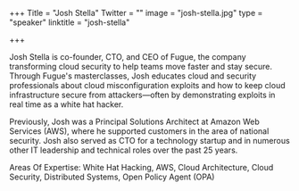 +++
Title = "Josh Stella"
Twitter = ""
image = "josh-stella.jpg"
type = "speaker"
linktitle = "josh-stella"

+++

Josh Stella is co-founder, CTO, and CEO of Fugue, the company transforming cloud security to help teams move faster and stay secure. Through Fugue's masterclasses, Josh educates cloud and security professionals about cloud misconfiguration exploits and how to keep cloud infrastructure secure from attackers—often by demonstrating exploits in real time as a white hat hacker. 

Previously, Josh was a Principal Solutions Architect at Amazon Web Services (AWS), where he supported customers in the area of national security. Josh also served as CTO for a technology startup and in numerous other IT leadership and technical roles over the past 25 years. 

Areas Of Expertise: White Hat Hacking, AWS, Cloud Architecture, Cloud Security, Distributed Systems, Open Policy Agent (OPA)
